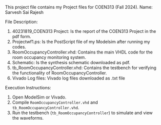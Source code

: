 This project file contains my Project files for COEN313 (Fall 2024).
Name: Sarvesh Sai Rajesh

File Description:
1) 40231819_COEN313 Project: Is the report of the COEN313 Project in the pdf form.
2) Projectwf1.ps: Is the PostScript file of my Modelsim after running my codes.
3) RoomOccupancyController.vhd: Contains the main VHDL code for the room occupancy monitoring system.
4) Schematic: Is the synthesis schematic downloaded as pdf.
5) tb_RoomOccupancyController.vhd: Contains the testbench for verifying the functionality of RoomOccupancyController.
6) Vivado Log files: Vivado log files downloaded as .txt file

Execution Instructions:
1. Open ModelSim or Vivado.
2. Compile `RoomOccupancyController.vhd` and `tb_RoomOccupancyController.vhd`.
3. Run the testbench (`tb_RoomOccupancyController`) to simulate and view the waveforms.
